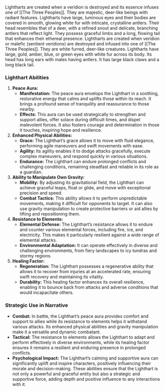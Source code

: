 Lightharts are created when a veridion is destroyed and its essence infuses one of [[The Three Peoples]]. They are majestic, deer-like beings with radiant features. Lightharts have large, luminous eyes and their bodies are covered in smooth, glowing white fur with intricate, crystalline antlers. Their head resembles that of a deer, with a refined snout and delicate, branching antlers that reflect light. They possess graceful limbs and a long, flowing tail that enhances their ethereal presence.
Lightharts are created when veridion or malefic (sentient veridions) are destroyed and infused into one of [[The Three Peoples]]. They are white furred, deer-like creatures. Lightharts have large, gold, amber, blue, or green eyes with white fur across its body. Its head has long ears with males having antlers. It has large black claws and a long black tail.

### **Lighthart Abilities**
1. **Peace Aura:**
    - **Manifestation:** The peace aura envelops the Lighthart in a soothing, restorative energy that calms and uplifts those within its reach. It brings a profound sense of tranquility and reassurance to those nearby.
    - **Effects:** This aura can be used strategically to strengthen and support allies, offer solace during difficult times, and dispel malevolent forces. It also fosters courage and determination in those it touches, inspiring hope and resilience.
2. **Enhanced Physical Abilities:**
    - **Grace:** The Lighthart’s grace allows it to move with fluid elegance, performing agile maneuvers and swift movements with ease.
    - **Agility:** Its agility enables it to dodge attacks gracefully, execute complex maneuvers, and respond quickly in various situations.
    - **Endurance:** The Lighthart can endure prolonged conflicts and challenging conditions, remaining steadfast and reliable in its role as a guardian.
3. **Ability to Manipulate Own Gravity:**
    - **Mobility:** By adjusting its gravitational field, the Lighthart can achieve graceful leaps, float or glide, and move with exceptional precision and speed.
    - **Combat Tactics:** This ability allows it to perform unpredictable movements, making it difficult for opponents to target. It can also use gravity manipulation to create protective barriers or aid allies by lifting and repositioning them.
4. **Resistance to Elements:**
    - **Elemental Defense:** The Lighthart’s resistance allows it to endure and counter various elemental forces, including fire, ice, and electricity. This makes it particularly resilient against a wide range of elemental attacks.
    - **Environmental Adaptation:** It can operate effectively in diverse and challenging environments, from fiery landscapes to icy tundras and stormy regions.
5. **Healing Factor:**
    - **Regeneration:** The Lighthart possesses a regenerative ability that allows it to recover from injuries at an accelerated rate, ensuring swift recovery and maintaining its vitality.
    - **Durability:** This healing factor enhances its overall resilience, enabling it to bounce back from attacks and adverse conditions that would incapacitate others.
### **Strategic Use in Narrative**
- **Combat:** In battle, the Lighthart’s peace aura provides comfort and support to allies while its resistance to elements helps it withstand various attacks. Its enhanced physical abilities and gravity manipulation make it a versatile and dynamic combatant.
- **Tactical:** The resistance to elements allows the Lighthart to adapt and perform effectively in diverse environments, while its healing factor ensures it remains a resilient and enduring presence in prolonged conflicts.
- **Psychological Impact:** The Lighthart’s calming and supportive aura can significantly uplift and inspire characters, positively influencing their morale and decision-making.
These abilities ensure that the Lighthart is not only a powerful and graceful entity but also a strategic and supportive force, adding depth and positive influence to any interactions with it.